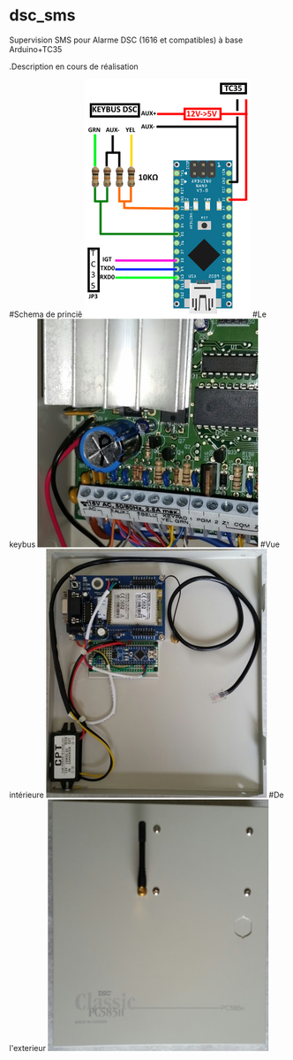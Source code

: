 # dsc_sms
Supervision SMS pour Alarme DSC (1616 et compatibles) à base Arduino+TC35

.Description en cours de réalisation

#Schema de princiê
![alt tag](https://github.com/diyfr/dsc_sms/blob/master/readme/shema.png)
#Le keybus
![alt tag](https://github.com/diyfr/dsc_sms/blob/master/readme/keybus.jpg)
#Vue intérieure
![alt tag](https://github.com/diyfr/dsc_sms/blob/master/readme/int-low.jpg)
#De l'exterieur
![alt tag](https://github.com/diyfr/dsc_sms/blob/master/readme/ext.jpg)

